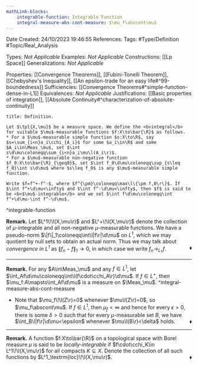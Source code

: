 ```yaml
---
mathLink-blocks:
    integrable-function: Integrable Function
    integral-measure-abs-cont-measure: $\mu_f\abscont\mu$
---
```


<div class="topSpace"></div>

Date Created: 24/10/2023 19:46:55
References:
Tags: #Type/Definition #Topic/Real_Analysis

Types: <i>Not Applicable</i>
Examples: <i>Not Applicable</i>
Constructions: [[Lp Space]]
Generalizations: <i>Not Applicable</i>

Properties: [[Convergence Theorems]], [[Fubini-Tonelli Theorem]], [[Chebyshev's Inequality]], [[An epsilon-trade for an easy life#^99-boundedness]]
Sufficiencies: [[Convergence Theorems#^simple-function-dense-in-L1]]
Equivalences: <i>Not Applicable</i>
Justifications: [[Basic properties of integration]], [[Absolute Continuity#^characterization-of-absolute-continuity]]

``` ad-Definition
title: Definition.

Let $\tpl{X,\mu}$ be a measure space. We define the <b>integral</b> for suitable $\mu$-measurable functions $f:X\to\bar{\R}$ as follows.
* For a $\mu$-measurable simple function $s:X\to\R$, say $s=\sum_{i<n}a_i\cchi_{A_i}$ for some $a_i\in\R$ and some $A_i\in\Meas_\mu$, set $\int s\d\mu\coloneqq\sum_{i<n}a_i\mu\l(A_i\r)$.
* For a $\mu$-measurable non-negative function $f_0:X\to\bar{\R}_{\geq0}$, set $\int f_0\d\mu\coloneqq\sup_{s\leq f_0}\int s\d\mu$ where $s\leq f_0$ is any $\mu$-measurable simple function.

Write $f=f^+-f^-$, where $f^{\pm}\coloneqq\max\l\{\pm f,0\r\}$. If $\int f^+\d\mu<\infty$ and $\int f^-\d\mu<\infty$, then $f$ is said to be <b>$\mu$-integrable</b> and we set $\int f\d\mu\coloneqq\int f^+\d\mu-\int f^-\d\mu$.

```
^integrable-function

<b>Remark.</b> Let $L^1\!\l(X,\mu\r)$ and $L^+\!\l(X,\mu\r)$ denote the collection of $\mu$-integrable and all non-negative $\mu$-measurable functions. We have a pseudo-norm $\|f\|_1\coloneqq\int\l|f\r|\d\mu$ on $L^1$, which we may quotient by null sets to obtain an actual norm. Thus we may talk about <i>convergence in $L^1$</i> as $\|f_n-f\|_1\to0$, in which case we write $f_n\to_{L_1}\!f$.<span style="float:right;">$\blacklozenge$</span>

---

<b>Remark.</b> For any $A\in\Meas_\mu$ and any $f\in L^1$, let $\int_Af\d\mu\coloneqq\int\l(f\cdot\cchi_A\r)\d\mu$. If $f\in L^+$, then $\mu_f:A\mapsto\int_Af\d\mu$ is a measure on $\Meas_\mu$. ^integral-measure-abs-cont-measure
* Note that $\mu_f\!\l(Z\r)=0$ whenever $\mu\l(Z\r)=0$, so $\mu_f\abscont\mu$. If $f\in L^1$, then $\mu_f<\infty$ and hence for every $\epsilon>0$, there is some $\delta>0$ such that for every $\mu$-measurable set $B$, we have $\int_B\l|f\r|\d\mu<\epsilon$ whenever $\mu\l(B\r)<\delta$ holds.<span style="float:right;">$\blacklozenge$</span>

---

<b>Remark.</b> A function $f:X\to\bar{\R}$ on a topological space with Borel measure $\mu$ is said to be <i>locally-integrable</i> if $f\cdot\cchi_K\in L^1\!\l(X,\mu\r)$ for all compacts $K\subseteq X$. Denote the collection of all such functions by $L^1_\textrm{loc}\!\l(X,\mu\r)$.<span style="float:right;">$\blacklozenge$</span>
